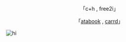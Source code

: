 <div align="center">

「c+h , free2i」

「[atabook](https://blueboy.atabook.org/) , [carrd](https://balancedboy.carrd.co/)」

</div>

![hi](https://cdn.discordapp.com/attachments/1295347065811107883/1404478276944269494/3910c93029fd2db3ac0e7a46d27ae096.jpg?ex=689b55d3&is=689a0453&hm=1deb3d3eca847a1c7301f030bab489c50bfc9bcbc9458d32a79e05eb77de1f60&)
